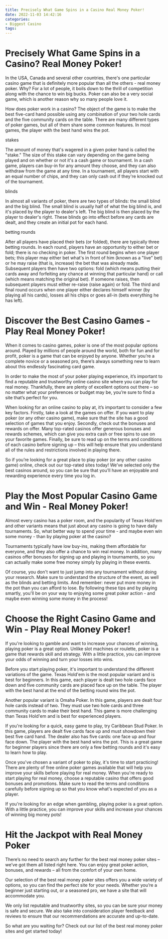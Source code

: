 ```yaml
---
title: Precisely What Game Spins in a Casino Real Money Poker!
date: 2022-11-03 14:42:16
categories:
- Biggest Casino
tags:
---
```



# Precisely What Game Spins in a Casino? Real Money Poker!

In the USA, Canada and several other countries, there's one particular casino game that is definitely more popular than all the others - real money poker. Why? For a lot of people, it boils down to the thrill of competition along with the chance to win big bucks. Poker can also be a very social game, which is another reason why so many people love it.

How does poker work in a casino? The object of the game is to make the best five-card hand possible using any combination of your two hole cards and the five community cards on the table. There are many different types of poker games, but all of them share some common features. In most games, the player with the best hand wins the pot.

 stakes

The amount of money that's wagered in a given poker hand is called the "stake." The size of this stake can vary depending on the game being played and on whether or not it's a cash game or tournament. In a cash game, players can buy-in for any amount they choose, and they can also withdraw from the game at any time. In a tournament, all players start with an equal number of chips, and they can only cash out if they're knocked out of the tournament.

blinds

In almost all variants of poker, there are two types of blinds: the small blind and the big blind. The small blind is usually half of what the big blind is, and it's placed by the player to dealer's left. The big blind is then placed by the player to dealer's right. These blinds go into effect before any cards are dealt, and they create an initial pot for each hand.

betting rounds

After all players have placed their bets (or folded), there are typically three betting rounds. In each round, players have an opportunity to either bet or fold; there is no checking in poker. The first round begins when one player bets; this player may either bet what's in front of him (known as a "live" bet) or he may raise (that is, increase) the bet that was already made. Subsequent players then have two options: fold (which means putting their cards away and forfeiting any chance at winning that particular hand) or call (which means matching the original bet). If someone raises, then subsequent players must either re-raise (raise again) or fold. The third and final round occurs when one player either declares himself winner (by playing all his cards), losses all his chips or goes all-in (bets everything he has left).

# Discover the Best Casino Games - Play Real Money Poker!

When it comes to casino games, poker is one of the most popular options around. Played by millions of people around the world, both for fun and for profit, poker is a game that can be enjoyed by anyone. Whether you’re a complete novice or a seasoned pro, there’s always something new to learn about this endlessly fascinating card game.

In order to make the most of your poker playing experience, it’s important to find a reputable and trustworthy online casino site where you can play for real money. Thankfully, there are plenty of excellent options out there – so no matter what your preferences or budget may be, you’re sure to find a site that’s perfect for you.

When looking for an online casino to play at, it’s important to consider a few key factors. Firstly, take a look at the games on offer. If you want to play poker (or any other casino game), make sure that the site has a good selection of games that you enjoy. Secondly, check out the bonuses and rewards on offer. Many top-rated casinos offer generous bonuses and rewards schemes, which can give you extra cash or free spins to use on your favorite games. Finally, be sure to read up on the terms and conditions of each casino before signing up – this will help ensure that you understand all of the rules and restrictions involved in playing there.

So if you’re looking for a great place to play poker (or any other casino game) online, check out our top-rated sites today! We’ve selected only the best casinos around, so you can be sure that you’ll have an enjoyable and rewarding experience every time you log in.

# Play the Most Popular Casino Game and Win - Real Money Poker!

Almost every casino has a poker room, and the popularity of Texas Hold'em and other variants means that just about any casino is going to have daily tournaments. So, what better way to spend your time - and maybe even win some money - than by playing poker at the casino?

Tournaments typically have low buy-ins, making them affordable for everyone, and they also offer a chance to win real money. In addition, many casinos offer bonuses for signing up and playing in tournaments, so you can actually make some free money simply by playing in these events.

Of course, you don't want to just jump into any tournament without doing your research. Make sure to understand the structure of the event, as well as the blinds and betting limits. And remember: never put more money in the pot than you can afford to lose. By following these tips and by playing smartly, you'll be on your way to enjoying some great poker action - and maybe even winning some money in the process!

# Choose the Right Casino Game and Win - Play Real Money Poker!

If you're looking to gamble and want to increase your chances of winning, playing poker is a great option. Unlike slot machines or roulette, poker is a game that rewards skill and strategy. With a little practice, you can improve your odds of winning and turn your losses into wins.

Before you start playing poker, it's important to understand the different variations of the game. Texas Hold'em is the most popular variant and is best for beginners. In this game, each player is dealt two hole cards face down and five community cards are placed face up on the table. The player with the best hand at the end of the betting round wins the pot.

Another popular variant is Omaha Poker. In this game, players are dealt four hole cards instead of two. They must use two hole cards and three community cards to make their best hand. This game is more challenging than Texas Hold'em and is best for experienced players.

If you're looking for a quick, easy game to play, try Caribbean Stud Poker. In this game, players are dealt five cards face up and must showdown their best five card hand. The dealer also has five cards: one face up and four face down. The player with the best hand wins the pot. This is a great game for beginner players since there are only a few betting rounds and it's easy to learn how to play.

Once you've chosen a variant of poker to play, it's time to start practicing! There are plenty of free online poker games available that will help you improve your skills before playing for real money. When you're ready to start playing for real money, choose a reputable casino that offers good bonuses and promotions. Make sure to read the terms and conditions carefully before signing up so that you know what's expected of you as a player.

If you're looking for an edge when gambling, playing poker is a great option. With a little practice, you can improve your skills and increase your chances of winning big money pots!

# Hit the Jackpot with Real Money Poker

There’s no need to search any further for the best real money poker sites – we’ve got them all listed right here. You can enjoy great poker action, bonuses, and rewards – all from the comfort of your own home.

Our selection of the best real money poker sites offers you a wide variety of options, so you can find the perfect site for your needs. Whether you’re a beginner just starting out, or a seasoned pro, we have a site that will accommodate you.

We only list reputable and trustworthy sites, so you can be sure your money is safe and secure. We also take into consideration player feedback and reviews to ensure that our recommendations are accurate and up-to-date.

So what are you waiting for? Check out our list of the best real money poker sites and get started today!